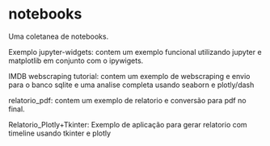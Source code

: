 # notebooks

Uma coletanea de notebooks.

Exemplo jupyter-widgets: contem um exemplo funcional utilizando jupyter e matplotlib em conjunto com o ipywigets.

IMDB webscraping tutorial: contem um exemplo de webscraping e envio para o banco sqlite e uma analise completa usando seaborn e plotly/dash

relatorio_pdf: contem um exemplo de relatorio e conversão para pdf no final.

Relatorio_Plotly+Tkinter: Exemplo de aplicação para gerar relatorio com timeline usando tkinter e plotly
